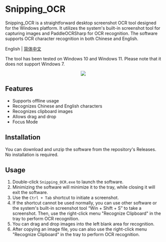﻿# Snipping_OCR

Snipping_OCR is a straightforward desktop screenshot OCR tool designed for the Windows platform. It utilizes the system's built-in screenshot tool for capturing images and PaddleOCRSharp for OCR recognition. The software supports OCR character recognition in both Chinese and English.

English | [简体中文](./README_zh.md)

The tool has been tested on Windows 10 and Windows 11. Please note that it does not support Windows 7.

<p align="center">
  <img src="./doc/6.png">
</p>

## Features

- Supports offline usage
- Recognizes Chinese and English characters
- Recognizes clipboard images
- Allows drag and drop
- Focus Mode

## Installation

You can download and unzip the software from the repository's Releases. No installation is required.

## Usage

1. Double-click `Snipping_OCR.exe` to launch the software.
2. Minimizing the software will minimize it to the tray, while closing it will exit the software.
3. Use the `Ctrl + Tab` shortcut to initiate a screenshot.
4. If the shortcut cannot be used normally, you can use other software or the system's built-in screenshot tool “Win + Shift + S” to take a screenshot. Then, use the right-click menu "Recognize Clipboard" in the tray to perform OCR recognition.
5. You can drag and drop images into the left blank area for recognition.
6. After copying an image file, you can also use the right-click menu "Recognize Clipboard" in the tray to perform OCR recognition.